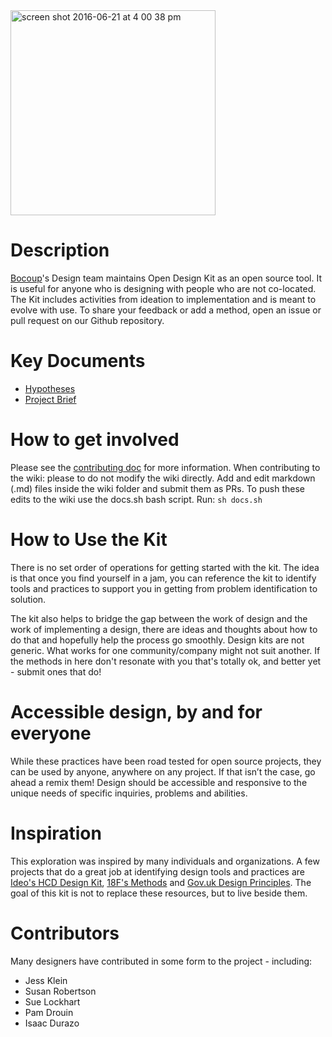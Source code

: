 <img width="328" alt="screen shot 2016-06-21 at 4 00 38 pm" src="https://cloud.githubusercontent.com/assets/535012/16244325/677c0bbe-37c9-11e6-8b73-9c8587dd5902.png">


# Description
[Bocoup](https://bocoup.com/)'s Design team maintains Open Design Kit as an open source tool. It is useful for anyone who is designing with people who are not co-located. The Kit includes activities from ideation to implementation and is meant to evolve with use. To share your feedback or add a method, open an issue or pull request on our Github repository.


# Key Documents
- [Hypotheses](https://github.com/bocoup/opendesignkit/wiki/Hypotheses)
- [Project Brief](https://github.com/bocoup/opendesignkit/wiki/Open-Design-Kit:-Design-Brief)

# How to get involved
Please see the [contributing doc](https://github.com/bocoup/opendesignkit/blob/master/CONTRIBUTING.md) for more information.
When contributing to the wiki: please to do not modify the wiki directly.  Add and edit markdown (.md) files inside the wiki folder and submit them as PRs. To push these edits to the wiki use the docs.sh bash script.  Run: `sh docs.sh`

# How to Use the Kit
There is no set order of operations for getting started with the kit.  The idea is that once you find yourself in a jam, you can reference the kit to identify tools and practices to support you in getting from problem identification to solution.

The kit also helps to bridge the gap between the work of design and the work of implementing a design, there are ideas and thoughts about how to do that and hopefully help the process go smoothly. Design kits are not generic. What works for one community/company might not suit another. If the methods in here don't resonate with you that's totally ok, and better yet - submit ones that do! 


# Accessible design, by and for everyone
While these practices have been road tested for open source projects, they can be used by anyone, anywhere on any project. If that isn’t the case, go ahead a remix them! Design should be accessible and responsive to the unique needs of specific inquiries, problems and abilities.


# Inspiration
This exploration was inspired by many individuals and organizations. A few projects that do a great job at identifying design tools and practices are [Ideo's HCD Design Kit](http://www.designkit.org/), [18F's Methods](https://methods.18f.gov/) and [Gov.uk Design Principles](https://www.gov.uk/design-principles). The goal of this kit is not to replace these resources, but to live beside them.

# Contributors
Many designers have contributed in some form to the project - including:
- Jess Klein
- Susan Robertson
- Sue Lockhart
- Pam Drouin
- Isaac Durazo
